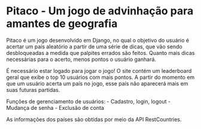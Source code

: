 # Pitaco - Um jogo de advinhação para amantes de geografia

Pitaco é um jogo desenvolvido em Django, no qual o objetivo do usuário é acertar um país aleatório a partir de uma série de dicas, que vão sendo desbloqueadas a medida que palpites errados são feitos. Quanto mais dicas necessárias para o acerto, menos pontos o usuário ganhará.

É necessário estar logado para jogar o jogo! O site contém um leaderboard geral que exibe o top 10 usuários com mais pontos.
A partir do momento em que um usuário acerta um país no jogo, esse país não aparecerá mais em suas futuras partidas.

Funções de gerenciamento de usuários:
    - Cadastro, login, logout
    - Mudança de senha
    - Exclusão de conta

As informações dos países são obtidas por meio da API RestCountries.

